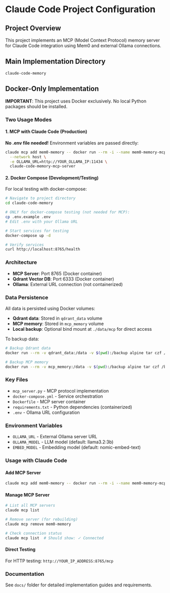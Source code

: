 # Claude Code Project Configuration

## Project Overview
This project implements an MCP (Model Context Protocol) memory server for Claude Code integration using Mem0 and external Ollama connections.

## Main Implementation Directory
```
claude-code-memory
```

## Docker-Only Implementation
**IMPORTANT**: This project uses Docker exclusively. No local Python packages should be installed.

### Two Usage Modes

#### 1. MCP with Claude Code (Production)
**No .env file needed!** Environment variables are passed directly:
```bash
claude mcp add mem0-memory -- docker run --rm -i --name mem0-memory-mcp \
  --network host \
  -e OLLAMA_URL=http://YOUR_OLLAMA_IP:11434 \
  claude-code-memory-mcp-server
```

#### 2. Docker Compose (Development/Testing)
For local testing with docker-compose:
```bash
# Navigate to project directory
cd claude-code-memory

# ONLY for docker-compose testing (not needed for MCP):
cp .env.example .env
# Edit .env with your Ollama URL

# Start services for testing
docker-compose up -d

# Verify services
curl http://localhost:8765/health
```

### Architecture
- **MCP Server**: Port 8765 (Docker container)
- **Qdrant Vector DB**: Port 6333 (Docker container)  
- **Ollama**: External URL connection (not containerized)

### Data Persistence
All data is persisted using Docker volumes:
- **Qdrant data**: Stored in `qdrant_data` volume
- **MCP memory**: Stored in `mcp_memory` volume  
- **Local backup**: Optional bind mount at `./data/mcp` for direct access

To backup data:
```bash
# Backup Qdrant data
docker run --rm -v qdrant_data:/data -v $(pwd):/backup alpine tar czf /backup/qdrant-backup.tar.gz -C /data .

# Backup MCP memory
docker run --rm -v mcp_memory:/data -v $(pwd):/backup alpine tar czf /backup/mcp-backup.tar.gz -C /data .
```

### Key Files
- `mcp_server.py` - MCP protocol implementation
- `docker-compose.yml` - Service orchestration
- `Dockerfile` - MCP server container
- `requirements.txt` - Python dependencies (containerized)
- `.env` - Ollama URL configuration

### Environment Variables
- `OLLAMA_URL` - External Ollama server URL
- `OLLAMA_MODEL` - LLM model (default: llama3.2:3b)
- `EMBED_MODEL` - Embedding model (default: nomic-embed-text)

### Usage with Claude Code

#### Add MCP Server
```bash
claude mcp add mem0-memory -- docker run --rm -i --name mem0-memory-mcp --network host -e OLLAMA_URL=http://YOUR_OLLAMA_IP:11434 claude-code-memory-mcp-server
```

#### Manage MCP Server
```bash
# List all MCP servers
claude mcp list

# Remove server (for rebuilding)
claude mcp remove mem0-memory

# Check connection status
claude mcp list  # Should show: ✓ Connected
```

#### Direct Testing
For HTTP testing: `http://YOUR_IP_ADDRESS:8765/mcp`

### Documentation
See `docs/` folder for detailed implementation guides and requirements.